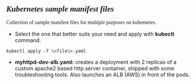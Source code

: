 ### <span style="font-family: times, serif; font-size:16pt; font-style:italic;"> Kubernetes sample manifest files

<span style="font-family: calibri, Garamond, 'Comic Sans MS' ;"> Collection of sample manifest files for multiple purposes on kubernetes.</span>

* Select the one that better suits your need and apply with <b>kubectl</b> command.
```
kubectl apply -f \<file\>.yaml
```
* <b>myhttpd-dev-alb.yaml:</b> creates a deployment with 2 replicas of a custom apache2 based http server container, shipped with some troubleshooting tools. Also launches an ALB (AWS) in front of the pods.

